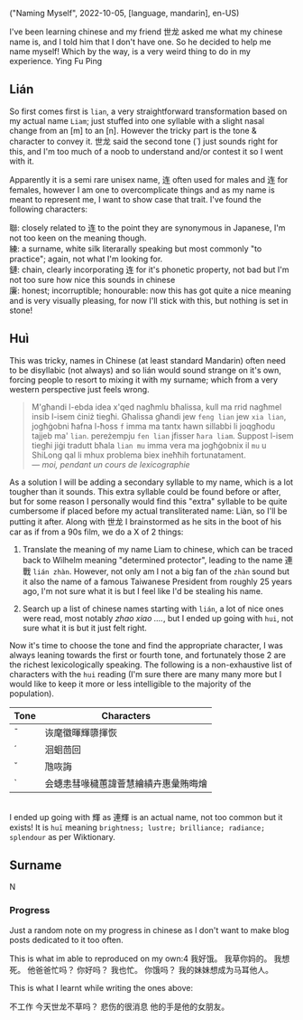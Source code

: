 ("Naming Myself", 2022-10-05, [language, mandarin], en-US)

<span class="lettrine">I</span>'ve been learning chinese and my friend 世龙 asked me what my chinese name is, and I told him that I don't have one. So he decided to help me name myself! Which by the way, is a very weird thing to do in my experience. Ying Fu Ping

## Lián
<span class="lettrine">S</span>o first comes first is `lian`, a very straightforward transformation based on my actual name `Liam`; just stuffed into one syllable with a slight nasal change from an [m] to an [n]. However the tricky part is the tone & character to convey it. 世龙 said the second tone (́ ́) just sounds right for this, and I'm too much of a noob to understand and/or contest it so I went with it.

Apparently it is a semi rare unisex name, 连 often used for males and 连 for females, however I am one to overcomplicate things and as my name is meant to represent me, I want to show case that trait. I've found the following characters:

聯: closely related to 连 to the point they are synonymous in Japanese, I'm not too keen on the meaning though.\
練: a surname, white silk literarally speaking but most commonly "to practice"; again, not what I'm looking for.\
鏈: chain, clearly incorporating 连 for it's phonetic property, not bad but I'm not too sure how nice this sounds in chinese\
廉: honest; incorruptible; honourable: now this has got quite a nice meaning and is very visually pleasing, for now I'll stick with this, but nothing is set in stone!

## Huì
<span class="lettrine">T</span>his was tricky, names in Chinese (at least standard Mandarin) often need to be disyllabic (not always) and so lián would sound strange on it's own, forcing people to resort to mixing it with my surname; which from a very western perspective just feels wrong. 

>M'għandi l-ebda idea x'qed nagħmlu bħalissa, kull ma rrid nagħmel insib l-isem ċiniż tiegħi. Għalissa għandi jew `feng lian` jew `xia lian`, jogħġobni ħafna l-ħoss `f` imma ma tantx hawn sillabbi li joqgħodu tajjeb ma' `lian`. pereżempju `fen lian` jfisser `ħara liam`. Suppost l-isem tiegħi jiġi tradutt bħala `lian mu` imma vera ma jogħġobnix il `mu` u ShiLong qal li mhux problema biex ineħħih fortunatament.\
— <cite>moi, pendant un cours de lexicographie</cite>

As a solution I will be adding a secondary syllable to my name, which is a lot tougher than it sounds. This extra syllable could be found before or after, but for some reason I personally would find this "extra" syllable to be quite cumbersome if placed before my actual transliterated name: Liàn, so I'll be putting it after. Along with 世龙 I brainstormed as he sits in the boot of his car as if from a 90s film, we do a X of 2 things:

1. Translate the meaning of my name Liam to chinese, which can be traced back to Wilhelm meaning "determined protector", leading to the name 連戰 `lián zhàn`. However, not only am I not a big fan of the `zhàn` sound but it also the name of a famous Taiwanese President from roughly 25 years ago, I'm not sure what it is but I feel like I'd be stealing his name.  
	
2. Search up a list of chinese names starting with `lián`, a lot of nice ones were read, most notably *zhao xiao ....*, but I ended up going with `hui`, not sure what it is but it just felt right.

Now it's time to choose the tone and find the appropriate character, I was always leaning towards the first or fourth tone, and fortunately those 2 are the richest lexicologically speaking. The following is a non-exhaustive list of characters with the `hui` reading (I'm sure there are many many more but I would like to keep it more or less intelligible to the majority of the population).


| Tone | Characters   					|
|------|--------------------------------|
|  ¯   | 诙麾徽暉輝隳揮恢         			|
|  ´   | 洄蛔茴回                			|
|  ˇ   | 虺咴誨                  			|
|  `   | 会蟪恚彗喙穢蕙諱薈慧繪繢卉惠彙賄晦燴	|

\
I ended up going with 輝 as 連輝 is an actual name, not too common but it exists! It is `huī` meaning `brightness; lustre; brilliance; radiance; splendour` as per Wiktionary.

## Surname
<span class="lettrine">N</span>

### Progress
Just a random note on my progress in chinese as I don't want to make blog posts dedicated to it too often.

This is what im able to reproduced on my own:4
我好饿。
我草你妈的。
我想死。
他爸爸忙吗？
你好吗？
我也忙。
你饿吗？
我的妹妹想成为马耳他人。

This is what I learnt while writing the ones above:

不工作
今天世龙不草吗？
悲伤的很消息
他的手是他的女朋友。